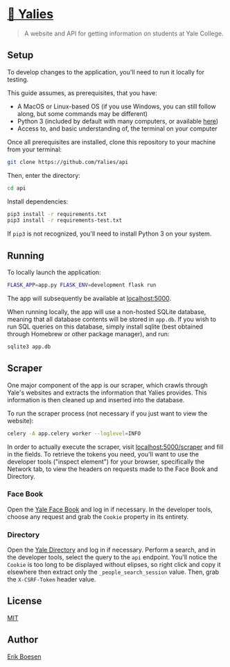 # [👥 Yalies](https://yalies.io)

> A website and API for getting information on students at Yale College.

## Setup
To develop changes to the application, you'll need to run it locally for testing.

This guide assumes, as prerequisites, that you have:
* A MacOS or Linux-based OS (if you use Windows, you can still follow along, but some commands may be different)
* Python 3 (included by default with many computers, or available [here](https://www.python.org/downloads/))
* Access to, and basic understanding of, the terminal on your computer

Once all prerequisites are installed, clone this repository to your machine from your terminal:
```sh
git clone https://github.com/Yalies/api
```

Then, enter the directory:
```sh
cd api
```

Install dependencies:
```sh
pip3 install -r requirements.txt
pip3 install -r requirements-test.txt
```

If `pip3` is not recognized, you'll need to install Python 3 on your system.

## Running
To locally launch the application:
```sh
FLASK_APP=app.py FLASK_ENV=development flask run
```
The app will subsequently be available at [localhost:5000](http://localhost:5000).

When running locally, the app will use a non-hosted SQLite database, meaning that all database contents will be stored in `app.db`. If you wish to run SQL queries on this database, simply install sqlite (best obtained through Homebrew or other package manager), and run:
```sh
sqlite3 app.db
```

## Scraper
One major component of the app is our scraper, which crawls through Yale's websites and extracts the information that Yalies provides. This information is then cleaned up and inserted into the database.

To run the scraper process (not necessary if you just want to view the website):
```sh
celery -A app.celery worker --loglevel=INFO
```
In order to actually execute the scraper, visit [localhost:5000/scraper](http://localhost:5000/scraper) and fill in the fields. To retrieve the tokens you need, you'll want to use the developer tools ("inspect element") for your browser, specifically the Network tab, to view the headers on requests made to the Face Book and Directory.

### Face Book
Open the [Yale Face Book](https://students.yale.edu/facebook) and log in if necessary. In the developer tools, choose any request and grab the `Cookie` property in its entirety.

### Directory
Open the [Yale Directory](https://directory.yale.edu) and log in if necessary. Perform a search, and in the developer tools, select the query to the `api` endpoint. You'll notice the `Cookie` is too long to be displayed without elipses, so right click and copy it elsewhere then extract only the `_people_search_session` value. Then, grab the `X-CSRF-Token` header value.

## License
[MIT](LICENSE)

## Author
[Erik Boesen](https://github.com/ErikBoesen)
